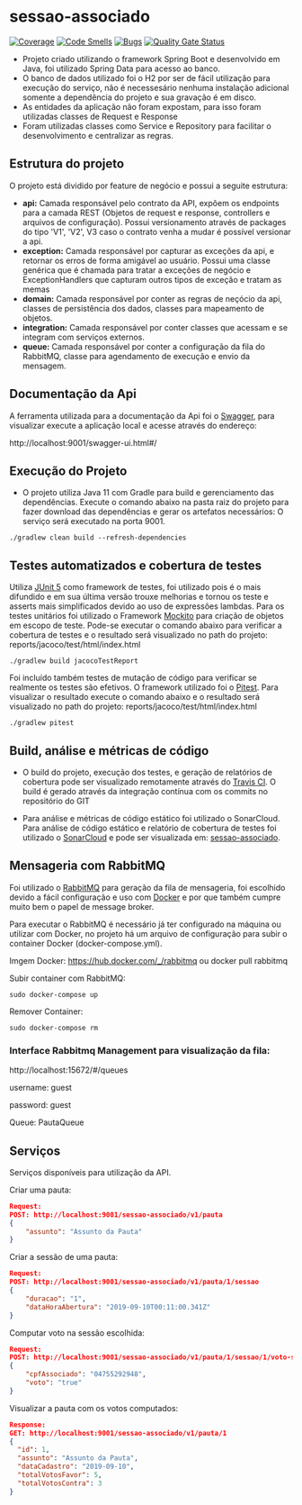 # sessao-associado

[![Coverage](https://sonarcloud.io/api/project_badges/measure?project=sessao-associado&metric=coverage)](https://sonarcloud.io/dashboard?id=sessao-associado)
[![Code Smells](https://sonarcloud.io/api/project_badges/measure?project=sessao-associado&metric=code_smells)](https://sonarcloud.io/dashboard?id=sessao-associado)
[![Bugs](https://sonarcloud.io/api/project_badges/measure?project=sessao-associado&metric=bugs)](https://sonarcloud.io/dashboard?id=sessao-associado)
[![Quality Gate Status](https://sonarcloud.io/api/project_badges/measure?project=sessao-associado&metric=alert_status)](https://sonarcloud.io/dashboard?id=sessao-associado)

- Projeto criado utilizando o framework Spring Boot e desenvolvido em Java, foi utilizado Spring Data para acesso ao banco. 
- O banco de dados utilizado foi o H2 por ser de fácil utilização para execução do serviço, não é necessesário nenhuma instalação adicional somente a dependência do projeto e sua gravação é em disco.
- As entidades da aplicação não foram expostam, para isso foram utilizadas classes de Request e Response
- Foram utilizadas classes como Service e Repository para facilitar o desenvolvimento e centralizar as regras.

## Estrutura do projeto
O projeto está dividido por feature de negócio e possui a seguite estrutura:
- **api:** Camada responsável pelo contrato da API, expôem os endpoints para a camada REST (Objetos de request e response, controllers e arquivos de configuração). Possui versionamento através de packages do tipo 'V1', 'V2', V3 caso o contrato venha a mudar é possível versionar a api.
- **exception:** Camada responsável por capturar as exceções da api, e retornar os erros de forma amigável ao usuário. Possui uma classe genérica que é chamada para tratar a exceções de negócio e ExceptionHandlers que capturam outros tipos de exceção e tratam as memas
- **domain:** Camada responsável por conter as regras de neçócio da api, classes de persistência dos dados, classes para mapeamento de objetos.
- **integration:** Camada responsável por conter classes que acessam e se integram com serviços externos.
- **queue:** Camada responsável por conter a configuração da fila do RabbitMQ, classe para agendamento de execução e envio da mensagem.

## Documentação da Api
A ferramenta utilizada para a documentação da Api foi o [Swagger](https://swagger.io), para visualizar execute a aplicação local e acesse através do endereço:

http://localhost:9001/swagger-ui.html#/

## Execução do Projeto
- O projeto utiliza Java 11 com Gradle para build e gerenciamento das dependências.
Execute o comando abaixo na pasta raiz do projeto para fazer download das dependências e gerar os artefatos necessários:
O serviço será executado na porta 9001.
```
./gradlew clean build --refresh-dependencies
```

## Testes automatizados e cobertura de testes
Utiliza [JUnit 5](https://junit.org/junit5/) como framework de testes, foi utilizado pois é o mais difundido e em sua última versão trouxe melhorias e tornou os teste e asserts mais simplificados devido ao uso de expressões lambdas. Para os testes unitários foi utilizado o Framework [Mockito](https://site.mockito.org/) para criação de objetos em escopo de teste.
Pode-se executar o comando abaixo para verificar a cobertura de testes e o resultado será visualizado no path do projeto: reports/jacoco/test/html/index.html
```
./gradlew build jacocoTestReport
```
Foi incluído também testes de mutação de código para verificar se realmente os testes são efetivos. O framework utilizado foi o [Pitest](http://pitest.org/). Para visualizar o resultado execute o comando abaixo e o resultado será visualizado no path do projeto: reports/jacoco/test/html/index.html

```
./gradlew pitest
```

## Build, análise e métricas de código
- O build do projeto, execução dos testes, e geração de relatórios de cobertura pode ser visualizado remotamente através do [Travis CI](https://travis-ci.com/vandersozc/sessao-associado). O build é gerado através da integração contínua com os commits no repositório do GIT

- Para análise e métricas de código estático foi utilizado o SonarCloud.
Para análise de código estático e relatório de cobertura de testes foi utilizado o [SonarCloud](https://sonarcloud.io) e pode ser visualizada em: [sessao-associado](https://sonarcloud.io/dashboard?id=sessao-associado).

## Mensageria com RabbitMQ
Foi utilizado o [RabbitMQ](https://www.rabbitmq.com/) para geração da fila de mensageria, foi escolhido devido a fácil configuração e uso com [Docker](https://www.docker.com/) e por que também cumpre muito bem o papel de message broker.

Para executar o RabbitMQ é necessário já ter configurado na máquina ou utilizar com Docker, no projeto há um arquivo de configuração para subir o container Docker (docker-compose.yml).

Imgem Docker: 
https://hub.docker.com/_/rabbitmq ou  docker pull rabbitmq

Subir container com RabbitMQ: 
```
sudo docker-compose up
```
Remover Container: 
```
sudo docker-compose rm
```
### Interface Rabbitmq Management para visualização da fila: 

http://localhost:15672/#/queues

username: guest

password: guest

Queue: PautaQueue

## Serviços

Serviços disponíveis para utilização da API.

Criar uma pauta: 
```json
Request:
POST: http://localhost:9001/sessao-associado/v1/pauta
{
	"assunto": "Assunto da Pauta"
}
```

Criar a sessão de uma pauta: 
```json
Request: 
POST: http://localhost:9001/sessao-associado/v1/pauta/1/sessao
{
	"duracao": "1",
	"dataHoraAbertura": "2019-09-10T00:11:00.341Z"
}
```

Computar voto na sessão escolhida: 
```json
Request: 
POST: http://localhost:9001/sessao-associado/v1/pauta/1/sessao/1/voto-sessao
{
	"cpfAssociado": "04755292948",
	"voto": "true"
}
```

Visualizar a pauta com os votos computados: 
```json
Response:
GET: http://localhost:9001/sessao-associado/v1/pauta/1
{
  "id": 1,
  "assunto": "Assunto da Pauta",
  "dataCadastro": "2019-09-10",
  "totalVotosFavor": 5,
  "totalVotosContra": 3
}
```
